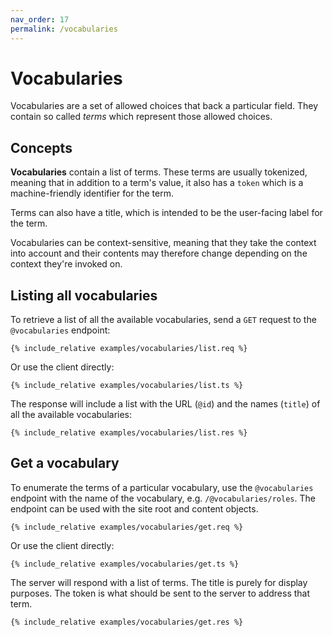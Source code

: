 ```yaml
---
nav_order: 17
permalink: /vocabularies
---
```


# Vocabularies

Vocabularies are a set of allowed choices that back a particular field. They contain so called _terms_ which represent those allowed choices.

## Concepts

**Vocabularies** contain a list of terms. These terms are usually tokenized, meaning that in addition to a term's value, it also has a `token` which is a machine-friendly identifier for the term.

Terms can also have a title, which is intended to be the user-facing label for the term.

Vocabularies can be context-sensitive, meaning that they take the context into account and their contents may therefore change depending on the context they're invoked on.

## Listing all vocabularies

To retrieve a list of all the available vocabularies, send a `GET` request to the `@vocabularies` endpoint:

```
{% include_relative examples/vocabularies/list.req %}
```

Or use the client directly:

```
{% include_relative examples/vocabularies/list.ts %}
```

The response will include a list with the URL (`@id`) and the names (`title`) of all the available vocabularies:

```
{% include_relative examples/vocabularies/list.res %}
```

## Get a vocabulary

To enumerate the terms of a particular vocabulary, use the `@vocabularies` endpoint with the name of the vocabulary, e.g. `/@vocabularies/roles`. The endpoint can be used with the site root and content objects.

```
{% include_relative examples/vocabularies/get.req %}
```

Or use the client directly:

```
{% include_relative examples/vocabularies/get.ts %}
```

The server will respond with a list of terms. The title is purely for display purposes. The token is what should be sent to the server to address that term.

```
{% include_relative examples/vocabularies/get.res %}
```
